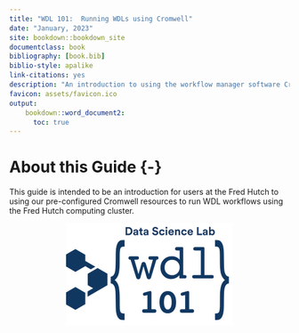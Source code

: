 ```yaml
---
title: "WDL 101:  Running WDLs using Cromwell"
date: "January, 2023"
site: bookdown::bookdown_site
documentclass: book
bibliography: [book.bib]
biblio-style: apalike
link-citations: yes
description: "An introduction to using the workflow manager software Cromwell to run WDL workflows on the Fred Hutch computing cluster."
favicon: assets/favicon.ico
output:
    bookdown::word_document2:
      toc: true
---
```


# About this Guide {-}

This guide is intended to be an introduction for users at the Fred Hutch to using our pre-configured Cromwell resources to run WDL workflows using the Fred Hutch computing cluster.

<img src="assets/course-logo/wdl-101-navy.png" title="WDL logo" alt="course logo" style="display: block; margin: auto;" width="300" height="184"/>
